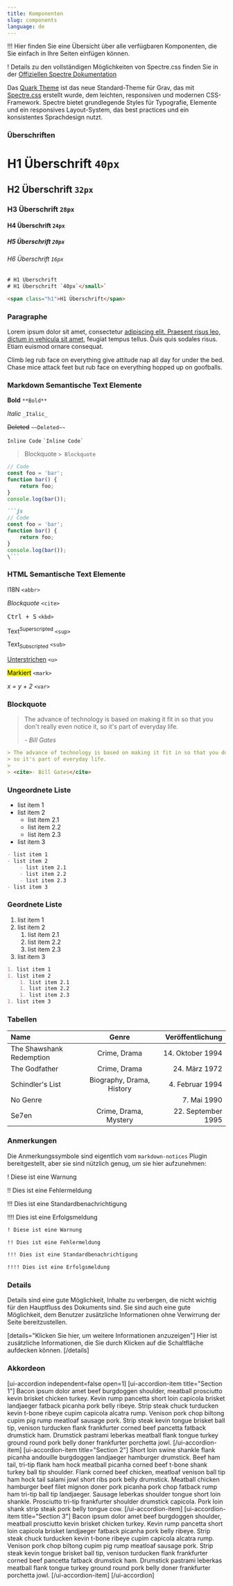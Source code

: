 ```yaml
---
title: Komponenten
slug: components
language: de
---
```


!!! Hier finden Sie eine Übersicht über alle verfügbaren Komponenten, die Sie einfach in Ihre Seiten einfügen können.

! Details zu den vollständigen Möglichkeiten von Spectre.css finden Sie in der [Offiziellen Spectre Dokumentation](https://picturepan2.github.io/spectre/elements.html)

Das [Quark Theme](https://github.com/getgrav/grav-theme-quark) ist das neue Standard-Theme für Grav, das mit [Spectre.css](https://picturepan2.github.io/spectre/) erstellt wurde, dem leichten, responsiven und modernen CSS-Framework. Spectre bietet grundlegende Styles für Typografie, Elemente und ein responsives Layout-System, das best practices und ein konsistentes Sprachdesign nutzt.

### Überschriften

# H1 Überschrift `40px`

## H2 Überschrift `32px`

### H3 Überschrift `28px`

#### H4 Überschrift `24px`

##### H5 Überschrift `20px`

###### H6 Überschrift `16px`

```html
# H1 Überschrift
# H1 Überschrift `40px`</small>`

<span class="h1">H1 Überschrift</span>
```

### Paragraphe

Lorem ipsum dolor sit amet, consectetur [adipiscing elit. Praesent risus leo, dictum in vehicula sit amet](#), feugiat tempus tellus. Duis quis sodales risus. Etiam euismod ornare consequat.

Climb leg rub face on everything give attitude nap all day for under the bed. Chase mice attack feet but rub face on everything hopped up on goofballs.

### Markdown Semantische Text Elemente

**Bold** `**Bold**`

_Italic_ `_Italic_`

~~Deleted~~ `~~Deleted~~`

`Inline Code` `` `Inline Code` ``

> Blockquote `> Blockquote`

```js
// Code
const foo = 'bar';
function bar() {
    return foo;
}
console.log(bar());
```

```markdown
```js
// Code
const foo = 'bar';
function bar() {
    return foo;
}
console.log(bar());
\```
```

### HTML Semantische Text Elemente

<abbr>I18N</abbr> `<abbr>`

<cite>Blockquote</cite> `<cite>`

<kbd>Ctrl + S</kbd> `<kbd>`

Text<sup>Superscripted</sup> `<sup>`

Text<sub>Subscripted</sub> `<sub>`

<u>Unterstrichen</u> `<u>`

<mark>Markiert</mark> `<mark>`

<var>x = y + 2</var> `<var>`

### Blockquote

> The advance of technology is based on making it fit in so that you don't really even notice it,
> so it's part of everyday life.
>
> <cite>- Bill Gates</cite>

```markdown
> The advance of technology is based on making it fit in so that you don't really even notice it,
> so it's part of everyday life.
>
> <cite>- Bill Gates</cite>
```

### Ungeordnete Liste

- list item 1
- list item 2
  - list item 2.1
  - list item 2.2
  - list item 2.3
- list item 3

```markdown
- list item 1
- list item 2
    - list item 2.1
    - list item 2.2
    - list item 2.3
- list item 3
```

### Geordnete Liste

1. list item 1
1. list item 2
    1. list item 2.1
    1. list item 2.2
    1. list item 2.3
1. list item 3

```markdown
1. list item 1
1. list item 2
    1. list item 2.1
    1. list item 2.2
    1. list item 2.3
1. list item 3
```

### Tabellen

| Name                     |           Genre           |   Veröffentlichung |
|:-------------------------|:-------------------------:|-------------------:|
| The Shawshank Redemption |       Crime, Drama        |   14. Oktober 1994 |
| The Godfather            |       Crime, Drama        |      24. März 1972 |
| Schindler's List         | Biography, Drama, History |    4. Februar 1994 |
| No Genre                 |                           |        7. Mai 1990 |
| Se7en                    |   Crime, Drama, Mystery   | 22. September 1995 |

### Anmerkungen

Die Anmerkungssymbole sind eigentlich vom `markdown-notices` Plugin bereitgestellt, aber sie sind nützlich genug, um sie hier aufzunehmen:

! Diese ist eine Warnung

!! Dies ist eine Fehlermeldung

!!! Dies ist eine Standardbenachrichtigung

!!!! Dies ist eine Erfolgsmeldung

```markdown
! Diese ist eine Warnung

!! Dies ist eine Fehlermeldung

!!! Dies ist eine Standardbenachrichtigung

!!!! Dies ist eine Erfolgsmeldung
```

### Details

Details sind eine gute Möglichkeit, Inhalte zu verbergen, die nicht wichtig für den Hauptfluss des Dokuments sind. Sie sind auch eine gute Möglichkeit, dem Benutzer zusätzliche Informationen ohne Verwirrung der Seite bereitzustellen.

[details="Klicken Sie hier, um weitere Informationen anzuzeigen"]
Hier ist zusätzliche Informationen, die Sie durch Klicken auf die Schaltfläche aufdecken können.
[/details]

### Akkordeon

[ui-accordion independent=false open=1]
[ui-accordion-item title="Section 1"]
Bacon ipsum dolor amet beef burgdoggen shoulder, meatball prosciutto kevin brisket chicken turkey. Kevin rump pancetta short loin capicola brisket landjaeger fatback picanha pork belly ribeye. Strip steak chuck turducken kevin t-bone ribeye cupim capicola alcatra rump. Venison pork chop biltong cupim pig rump meatloaf sausage pork. Strip steak kevin tongue brisket ball tip, venison turducken flank frankfurter corned beef pancetta fatback drumstick ham. Drumstick pastrami leberkas meatball flank tongue turkey ground round pork belly doner frankfurter porchetta jowl.
[/ui-accordion-item]
[ui-accordion-item title="Section 2"]
Short loin swine shankle flank picanha andouille burgdoggen landjaeger hamburger drumstick. Beef ham tail, tri-tip flank ham hock meatball picanha corned beef t-bone shank turkey ball tip shoulder. Flank corned beef chicken, meatloaf venison ball tip ham hock tail salami jowl short ribs pork belly drumstick. Meatball chicken hamburger beef filet mignon doner pork picanha pork chop fatback rump ham tri-tip ball tip landjaeger. Sausage leberkas shoulder tongue short loin shankle. Prosciutto tri-tip frankfurter shoulder drumstick capicola. Pork loin shank strip steak pork belly tongue cow.
[/ui-accordion-item]
[ui-accordion-item title="Section 3"]
Bacon ipsum dolor amet beef burgdoggen shoulder, meatball prosciutto kevin brisket chicken turkey. Kevin rump pancetta short loin capicola brisket landjaeger fatback picanha pork belly ribeye. Strip steak chuck turducken kevin t-bone ribeye cupim capicola alcatra rump. Venison pork chop biltong cupim pig rump meatloaf sausage pork. Strip steak kevin tongue brisket ball tip, venison turducken flank frankfurter corned beef pancetta fatback drumstick ham. Drumstick pastrami leberkas meatball flank tongue turkey ground round pork belly doner frankfurter porchetta jowl.
[/ui-accordion-item]
[/ui-accordion]
